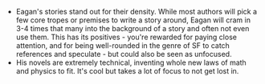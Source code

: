 - Eagan's stories stand out for their density. While most authors will pick a few core tropes or premises to write a story around, Eagan will cram in 3-4 times that many into the background of a story and often not even use them. This has its positives - you're rewarded for paying close attention, and for being well-rounded in the genre of SF to catch references and speculate - but could also be seen as unfocused.
- His novels are extremely technical, inventing whole new laws of math and physics to fit. It's cool but takes a lot of focus to not get lost in. 
